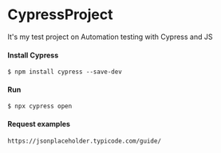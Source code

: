 # CypressProject

It's my test project on Automation testing with Cypress and JS

#### Install Cypress
`$ npm install cypress --save-dev`

#### Run
`$ npx cypress open`

#### Request examples
`https://jsonplaceholder.typicode.com/guide/`